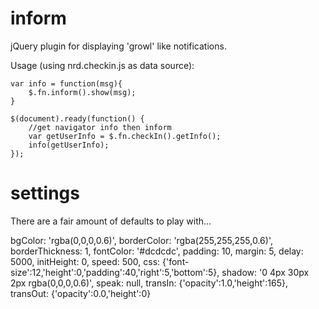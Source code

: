 inform
========
jQuery plugin for displaying 'growl' like notifications.

Usage (using nrd.checkin.js as data source):

    var info = function(msg){
		$.fn.inform().show(msg);
	}

	$(document).ready(function() {
		//get navigator info then inform
		var getUserInfo = $.fn.checkIn().getInfo();
		info(getUserInfo);
	});

settings
========
There are a fair amount of defaults to play with...

bgColor: 			'rgba(0,0,0,0.6)',
borderColor: 		'rgba(255,255,255,0.6)',
borderThickness: 	1,
fontColor: 			'#dcdcdc',
padding: 			10,
margin: 			5,
delay: 				5000,
initHeight: 		0,
speed: 				500,
css: 				{'font-size':12,'height':0,'padding':40,'right':5,'bottom':5},
shadow: 			'0 4px 30px 2px rgba(0,0,0,0.6)',
speak: 				null,
transIn: 			{'opacity':1.0,'height':165},
transOut: 			{'opacity':0.0,'height':0}